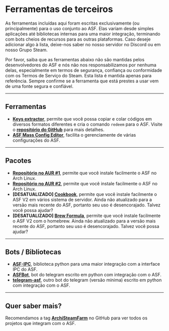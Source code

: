 # Ferramentas de terceiros

As ferramentas incluídas aqui foram escritas exclusivamente (ou principalmente) para o uso conjunto ao ASF. Elas variam desde simples aplicações até bibliotecas internas para uma maior integração, terminando com bots cheios de recursos para as outras plataformas. Caso deseje adicionar algo à lista, deixe-nos saber no nosso servidor no Discord ou em nosso Grupo Steam.

Por favor, saiba que as ferramentas abaixo não são mantidas pelos desenvolvedores do ASF e nós não nos responsabilizamos por nenhuma delas, especialmente em termos de segurança, confiança ou conformidade com os Termos de Serviço do Steam. Esta lista é mantida apenas para referência. Sempre confirme se a ferramenta que está prestes a usar vem de uma fonte segura e confiável.

* * *

## Ferramentas

- **[Keys extractor](https://ske.cloudswift.me)**, permite que você possa copiar e colar códigos em diversos formatos diferentes e cria o comando `redeem` para o ASF. Visite o **[repositório do GitHub](https://github.com/Cloud-Swift/SKE)** para mais detalhes.
- **[ASF Mass Config Editor](https://github.com/genesix-eu/asf_mass_config_editor)**, facilita o gerenciamente de várias configurações do ASF.

* * *

## Pacotes

- **[Repositório no AUR #1](https://aur.archlinux.org/packages/asf)**, permite que você instale facilmente o ASF no Arch Linux.
- **[Repositório no AUR #2](https://aur.archlinux.org/packages/archisteamfarm-bin)**, permite que você instale facilmente o ASF no Arch Linux.
- **[DESATUALIZADO] [Cookbook](https://supermarket.chef.io/cookbooks/asf)**, permite que você instale facilmente o ASF V2 em vários sistema de servidor. Ainda não atualizado para a versão mais recente do ASF, portanto seu uso é desencorajado. Talvez você possa ajudar?
- **[DESATUALIZADO] [Brew Formula](http://brewformulas.org/ArchiSteamFarm)**, permite que você instale facilmente o ASF V2 com o homebrew. Ainda não atualizado para a versão mais recente do ASF, portanto seu uso é desencorajado. Talvez você possa ajudar?

* * *

## Bots / Bibliotecas

- **[ASF-IPC](https://github.com/deluxghost/ASF_IPC)**, biblioteca python para uma maior integração com a interface IPC do ASF.
- **[ASFBot](https://github.com/dmcallejo/ASFBot)**, bot do telegram escrito em python com integração com o ASF.
- **[telegram-asf](https://github.com/deluxghost/telegram-asf)**, outro bot do telegram (versão mínima) escrito em python com integração com o ASF.

* * *

## Quer saber mais?

Recomendamos a tag **[ArchiSteamFarm](https://github.com/topics/archisteamfarm)** no GitHub para ver todos os projetos que integram com o ASF.
